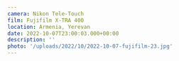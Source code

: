 ```yaml
---
camera: Nikon Tele-Touch
film: Fujifilm X-TRA 400
location: Armenia, Yerevan
date: 2022-10-07T23:00:03.000+00:00
description: ''
photo: '/uploads/2022/10/2022-10-07-fujifilm-23.jpg'
---
```

